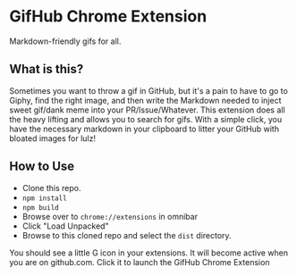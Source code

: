 # GifHub Chrome Extension

Markdown-friendly gifs for all.

## What is this?

Sometimes you want to throw a gif in GitHub, but it's a pain to have to go to Giphy, find the right image, and then write the Markdown needed
to inject sweet gif/dank meme into your PR/Issue/Whatever.  This extension does all the heavy lifting and allows you to search for gifs.  With a 
simple click, you have the necessary markdown in your clipboard to litter your GitHub with bloated images for lulz!

## How to Use

* Clone this repo.
* `npm install`
* `npm build`
* Browse over to `chrome://extensions` in omnibar
* Click "Load Unpacked"
* Browse to this cloned repo and select the `dist` directory.

You should see a little G icon in your extensions.  It will become active when you are on github.com.  Click it to launch the GifHub Chrome Extension

